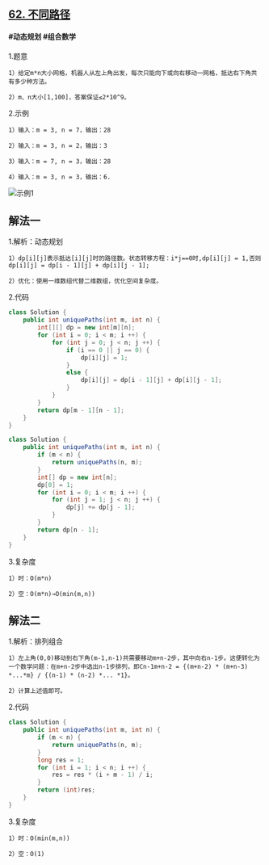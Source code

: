 ## [62. 不同路径](https://leetcode.cn/problems/unique-paths/)

#### #动态规划 #组合数学
1.题意

    1）给定m*n大小网格，机器人从左上角出发，每次只能向下或向右移动一网格，抵达右下角共有多少种方法。

    2）m、n大小[1,100]，答案保证≤2*10^9。

2.示例

    1）输入：m = 3, n = 7，输出：28

    2）输入：m = 3, n = 2，输出：3

    3）输入：m = 7, n = 3，输出：28

    4）输入：m = 3, n = 3，输出：6.
![示例1](https://pic.leetcode.cn/1697422740-adxmsI-image.png)
## 解法一
1.解析：动态规划

    1）dp[i][j]表示抵达[i][j]时的路径数。状态转移方程：i*j==0时,dp[i][j] = 1,否则dp[i][j] = dp[i - 1][j] + dp[i][j - 1];

    2）优化：使用一维数组代替二维数组，优化空间复杂度。

2.代码
```java
class Solution {
    public int uniquePaths(int m, int n) {
        int[][] dp = new int[m][n];
        for (int i = 0; i < m; i ++) {
            for (int j = 0; j < n; j ++) {
                if (i == 0 || j == 0) {
                    dp[i][j] = 1;
                }
                else {
                    dp[i][j] = dp[i - 1][j] + dp[i][j - 1];
                }
            }
        }
        return dp[m - 1][n - 1];
    }
}

class Solution {
    public int uniquePaths(int m, int n) {
        if (m < n) {
            return uniquePaths(n, m);
        }
        int[] dp = new int[n];
        dp[0] = 1;
        for (int i = 0; i < m; i ++) {
            for (int j = 1; j < n; j ++) {
                dp[j] += dp[j - 1];
            }
        }
        return dp[n - 1];
    }
}
```
3.复杂度

    1）时：O(m*n)

    2）空：O(m*n)→O(min(m,n))

## 解法二
1.解析：排列组合

    1）左上角(0,0)移动到右下角(m-1,n-1)共需要移动m+n-2步，其中向右n-1步。这便转化为一个数学问题：在m+n-2步中选出n-1步排列，即Cn-1m+n-2 = {(m+n-2) * (m+n-3) *...*m} / {(n-1) * (n-2) *... *1}。

    2）计算上述值即可。

2.代码
```java
class Solution {
    public int uniquePaths(int m, int n) {
        if (m < n) {
            return uniquePaths(n, m);
        }
        long res = 1;
        for (int i = 1; i < n; i ++) {
            res = res * (i + m - 1) / i; 
        }
        return (int)res;
    }
}
```
3.复杂度

    1）时：O(min(m,n))

    2）空：O(1)
